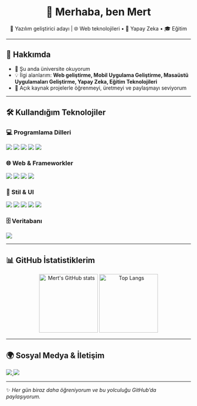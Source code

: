 <!-- Profil README.md -->

<h1 align="center">👋 Merhaba, ben Mert</h1>

<p align="center">
🚀 Yazılım geliştirici adayı | 🌐 Web teknolojileri • 🤖 Yapay Zeka • 🎓 Eğitim  
</p>

---

## 🚀 Hakkımda
- 🌱 Şu anda üniversite okuyorum
- 💡 İlgi alanlarım: **Web geliştirme, Mobil Uygulama Geliştirme, Masaüstü Uygulamaları Geliştirme, Yapay Zeka, Eğitim Teknolojileri**  
- 🔭 Açık kaynak projelerle öğrenmeyi, üretmeyi ve paylaşmayı seviyorum    

---

## 🛠️ Kullandığım Teknolojiler

### 💻 Programlama Dilleri
<p align="left">
  <img src="https://img.shields.io/badge/Python-3776AB?style=for-the-badge&logo=python&logoColor=white" />
  <img src="https://img.shields.io/badge/C%23-239120?style=for-the-badge&logo=c-sharp&logoColor=white" />
  <img src="https://img.shields.io/badge/C++-00599C?style=for-the-badge&logo=cplusplus&logoColor=white" />
  <img src="https://img.shields.io/badge/JavaScript-F7DF1E?style=for-the-badge&logo=javascript&logoColor=black" />
  <img src="https://img.shields.io/badge/PHP-777BB4?style=for-the-badge&logo=php&logoColor=white" />
</p>

### 🌐 Web & Frameworkler
<p align="left">
  <img src="https://img.shields.io/badge/.NET%20MVC-512BD4?style=for-the-badge&logo=dotnet&logoColor=white" />
  <img src="https://img.shields.io/badge/React-20232A?style=for-the-badge&logo=react&logoColor=61DAFB" />
  <img src="https://img.shields.io/badge/Next.js-000000?style=for-the-badge&logo=nextdotjs&logoColor=white" />
  <img src="https://img.shields.io/badge/React%20Native-20232A?style=for-the-badge&logo=react&logoColor=61DAFB" />
</p>

### 🎨 Stil & UI
<p align="left">
  <img src="https://img.shields.io/badge/TailwindCSS-38B2AC?style=for-the-badge&logo=tailwind-css&logoColor=white" />
  <img src="https://img.shields.io/badge/Bootstrap-563D7C?style=for-the-badge&logo=bootstrap&logoColor=white" />
  <img src="https://img.shields.io/badge/NativeWind-38B2AC?style=for-the-badge&logo=tailwind-css&logoColor=white" />
  <img src="https://img.shields.io/badge/HTML5-E34F26?style=for-the-badge&logo=html5&logoColor=white" />
  <img src="https://img.shields.io/badge/CSS3-1572B6?style=for-the-badge&logo=css3&logoColor=white" />
</p>

### 🗄️ Veritabanı
<p align="left">
  <img src="https://img.shields.io/badge/MySQL-4479A1?style=for-the-badge&logo=mysql&logoColor=white" />
</p>

---

## 📊 GitHub İstatistiklerim

<p align="center">
  <img src="https://github-readme-stats.vercel.app/api?username=Mertdnss&show_icons=true&theme=radical" alt="Mert's GitHub stats" height="160" />
  <img src="https://github-readme-stats.vercel.app/api/top-langs/?username=Mertdnss&layout=compact&theme=radical" alt="Top Langs" height="160"/>
</p>

---

## 🌍 Sosyal Medya & İletişim
<p align="left">
  <a href="https://github.com/Mertdnss">
    <img src="https://img.shields.io/badge/GitHub-100000?style=for-the-badge&logo=github&logoColor=white"/>
  </a>
  <a href="mailto:mertdanis156@gmail.com">
    <img src="https://img.shields.io/badge/Email-D14836?style=for-the-badge&logo=gmail&logoColor=white"/>
  </a>
</p>

---

✨ *Her gün biraz daha öğreniyorum ve bu yolculuğu GitHub’da paylaşıyorum.*
